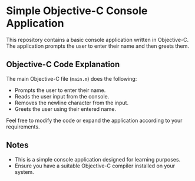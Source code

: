 # Simple Objective-C Console Application

This repository contains a basic console application written in Objective-C. The application prompts the user to enter their name and then greets them.

## Objective-C Code Explanation

The main Objective-C file (`main.m`) does the following:

- Prompts the user to enter their name.
- Reads the user input from the console.
- Removes the newline character from the input.
- Greets the user using their entered name.

Feel free to modify the code or expand the application according to your requirements.

## Notes

- This is a simple console application designed for learning purposes.
- Ensure you have a suitable Objective-C compiler installed on your system.

